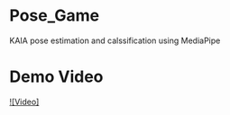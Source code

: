 # Pose_Game
KAIA pose estimation and calssification using MediaPipe

# Demo Video
[![Video]](https://youtu.be/4ISH5ebLJyY)
